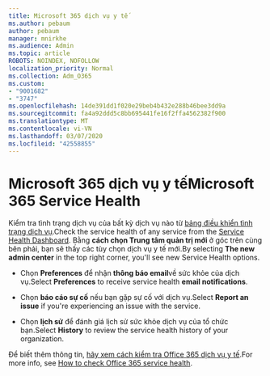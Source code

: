 ```yaml
---
title: Microsoft 365 dịch vụ y tế
ms.author: pebaum
author: pebaum
manager: mnirkhe
ms.audience: Admin
ms.topic: article
ROBOTS: NOINDEX, NOFOLLOW
localization_priority: Normal
ms.collection: Adm_O365
ms.custom:
- "9001682"
- "3747"
ms.openlocfilehash: 14de391dd1f020e29beb4b432e288b46bee3dd9a
ms.sourcegitcommit: fa4a92ddd5c8bb695441fe16f2ffa4562382f900
ms.translationtype: MT
ms.contentlocale: vi-VN
ms.lasthandoff: 03/07/2020
ms.locfileid: "42558855"
---
```

# <a name="microsoft-365-service-health"></a><span data-ttu-id="61e66-102">Microsoft 365 dịch vụ y tế</span><span class="sxs-lookup"><span data-stu-id="61e66-102">Microsoft 365 Service Health</span></span>


<span data-ttu-id="61e66-103">Kiểm tra tình trạng dịch vụ của bất kỳ dịch vụ nào từ [bảng điều khiển tình trạng dịch vụ](https://admin.microsoft.com/Adminportal/Home?source=applauncher#/servicehealth).</span><span class="sxs-lookup"><span data-stu-id="61e66-103">Check the service health of any service from the [Service Health Dashboard](https://admin.microsoft.com/Adminportal/Home?source=applauncher#/servicehealth).</span></span> <span data-ttu-id="61e66-104">Bằng **cách chọn Trung tâm quản trị mới** ở góc trên cùng bên phải, bạn sẽ thấy các tùy chọn dịch vụ y tế mới.</span><span class="sxs-lookup"><span data-stu-id="61e66-104">By selecting **The new admin center** in the top right corner, you'll see new Service Health options.</span></span>

- <span data-ttu-id="61e66-105">Chọn **Preferences** để nhận **thông báo email**về sức khỏe của dịch vụ.</span><span class="sxs-lookup"><span data-stu-id="61e66-105">Select **Preferences** to receive service health **email notifications**.</span></span>

- <span data-ttu-id="61e66-106">Chọn **báo cáo sự cố** nếu bạn gặp sự cố với dịch vụ.</span><span class="sxs-lookup"><span data-stu-id="61e66-106">Select **Report an issue** if you're experiencing an issue with the service.</span></span>

- <span data-ttu-id="61e66-107">Chọn **lịch sử** để đánh giá lịch sử sức khỏe dịch vụ của tổ chức bạn.</span><span class="sxs-lookup"><span data-stu-id="61e66-107">Select **History** to review the service health history of your organization.</span></span> 

<span data-ttu-id="61e66-108">Để biết thêm thông tin, [hãy xem cách kiểm tra Office 365 dịch vụ y tế](https://docs.microsoft.com/en-us/office365/enterprise/view-service-health).</span><span class="sxs-lookup"><span data-stu-id="61e66-108">For more info, see [How to check Office 365 service health](https://docs.microsoft.com/en-us/office365/enterprise/view-service-health).</span></span> 